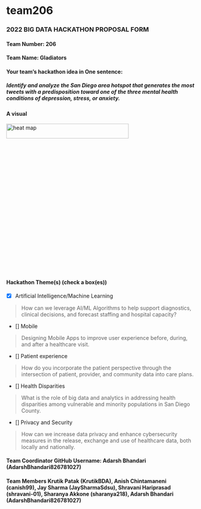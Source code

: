 # team206

### 2022 BIG DATA HACKATHON PROPOSAL FORM

#### Team Number: 206  

#### Team Name: Gladiators 
  
#### Your team’s hackathon idea in One sentence:
##### Identify and analyze the San Diego area hotspot that generates the most tweets with a predisposition toward one of the three mental health conditions of depression, stress, or anxiety.

#### A visual


<img height="10%" width="80%" alt="heat map" src="https://media.nbcsandiego.com/2022/04/2022-Heat-Map-from-Taskforce-copy.png?resize=1024,576](https://media.nbcsandiego.com/2022/04/2022-Heat-Map-from-Taskforce-copy.png?fit=1920%2C1080&quality=85&strip=all&w=1575&h=886&crop=1"> 


#### Hackathon Theme(s) (check a box(es))
- [X] Artificial Intelligence/Machine Learning 
> How can we leverage AI/ML Algorithms to help support diagnostics, clinical decisions, and forecast staffing and hospital capacity?
- [] Mobile
> Designing Mobile Apps to improve user experience before, during, and after a healthcare visit.
- [] Patient experience
> How do you incorporate the patient perspective through the intersection of patient, provider, and community data into care plans.
- [] Health Disparities
> What is the role of big data and analytics in addressing health disparities among vulnerable and minority populations in San Diego County.
- [] Privacy and Security
> How can we increase data privacy and enhance cybersecurity measures in the release, exchange and use of healthcare data, both locally and nationally.

#### Team Coordinator GitHub Username: Adarsh Bhandari (AdarshBhandari826781027)

#### Team Members Krutik Patak (KrutikBDA), Anish Chintamaneni (canish99), Jay Sharma (JaySharmaSdsu), Shravani Hariprasad (shravani-01), Sharanya Akkone (sharanya218), Adarsh Bhandari (AdarshBhandari826781027)

